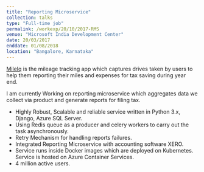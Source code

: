 ```yaml
---
title: "Reporting Microservice"
collection: talks
type: "Full-time job"
permalink: /workexp/20/10/2017-RMS
venue: "Microsoft India Development Center"
date: 20/03/2017
enddate: 01/08/2018
location: "Bangalore, Karnataka"
---
```


[MileIq](https://www.mileiq.com/) is the mileage tracking app which captures drives taken by users to help them reporting their miles and expenses for tax saving during year end.

I am currently Working on reporting microservice which aggregates data we collect via product and generate reports for filing tax.

* Highly Robust, Scalable and reliable service written in Python 3.x, Django, Azure SQL Server.
* Using Redis queue as a producer and celery workers to carry out the task asynchronously.
* Retry Mechanism for handling reports failures.
* Integrated Reporting Microservice with accounting software XERO.
* Service runs inside Docker images which are deployed on Kubernetes. Service is hosted on Azure Container Services.
* 4 million active users.
